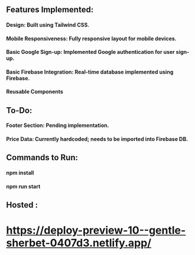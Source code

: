 ## Features Implemented:

#### Design: Built using Tailwind CSS.

#### Mobile Responsiveness: Fully responsive layout for mobile devices.

#### Basic Google Sign-up: Implemented Google authentication for user sign-up.

#### Basic Firebase Integration: Real-time database implemented using Firebase.

#### Reusable Components

## To-Do:

#### Footer Section: Pending implementation.

#### Price Data: Currently hardcoded; needs to be imported into Firebase DB.

## Commands to Run:

#### npm install

#### npm run start

## Hosted :

# https://deploy-preview-10--gentle-sherbet-0407d3.netlify.app/
